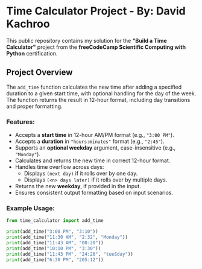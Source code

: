 # Time Calculator Project - By: David Kachroo

This public repository contains my solution for the **"Build a Time Calculator"** project from the **freeCodeCamp Scientific Computing with Python** certification.

## Project Overview
The `add_time` function calculates the new time after adding a specified duration to a given start time, with optional handling for the day of the week. The function returns the result in 12-hour format, including day transitions and proper formatting.

### Features:
- Accepts a **start time** in 12-hour AM/PM format (e.g., `"3:00 PM"`).
- Accepts a **duration** in `"hours:minutes"` format (e.g., `"2:45"`).
- Supports an **optional weekday** argument, case-insensitive (e.g., `"Monday"`).
- Calculates and returns the new time in correct 12-hour format.
- Handles time overflow across days:
  - Displays `(next day)` if it rolls over by one day.
  - Displays `(<n> days later)` if it rolls over by multiple days.
- Returns the new **weekday**, if provided in the input.
- Ensures consistent output formatting based on input scenarios.

### Example Usage:
```python
from time_calculator import add_time

print(add_time("3:00 PM", "3:10"))
print(add_time("11:30 AM", "2:32", "Monday"))
print(add_time("11:43 AM", "00:20"))
print(add_time("10:10 PM", "3:30"))
print(add_time("11:43 PM", "24:20", "tueSday"))
print(add_time("6:30 PM", "205:12"))

